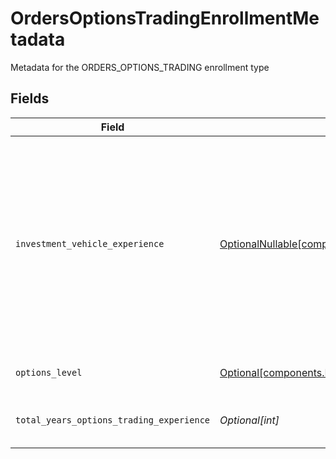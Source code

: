 # OrdersOptionsTradingEnrollmentMetadata

Metadata for the ORDERS_OPTIONS_TRADING enrollment type


## Fields

| Field                                                                                                                                                         | Type                                                                                                                                                          | Required                                                                                                                                                      | Description                                                                                                                                                   | Example                                                                                                                                                       |
| ------------------------------------------------------------------------------------------------------------------------------------------------------------- | ------------------------------------------------------------------------------------------------------------------------------------------------------------- | ------------------------------------------------------------------------------------------------------------------------------------------------------------- | ------------------------------------------------------------------------------------------------------------------------------------------------------------- | ------------------------------------------------------------------------------------------------------------------------------------------------------------- |
| `investment_vehicle_experience`                                                                                                                               | [OptionalNullable[components.InvestmentVehicleExperience]](../../models/components/investmentvehicleexperience.md)                                            | :heavy_minus_sign:                                                                                                                                            | This captures a user's experience with investment vehicles. It includes details such as the user's average annual trade count for various investment vehicles |                                                                                                                                                               |
| `options_level`                                                                                                                                               | [Optional[components.EnrollmentOptionsLevel]](../../models/components/enrollmentoptionslevel.md)                                                              | :heavy_minus_sign:                                                                                                                                            | Requested options level                                                                                                                                       | LEVEL_1_BASIC_DIRECTIONAL_TRADES                                                                                                                              |
| `total_years_options_trading_experience`                                                                                                                      | *Optional[int]*                                                                                                                                               | :heavy_minus_sign:                                                                                                                                            | Total years of options trading experience                                                                                                                     | 0                                                                                                                                                             |